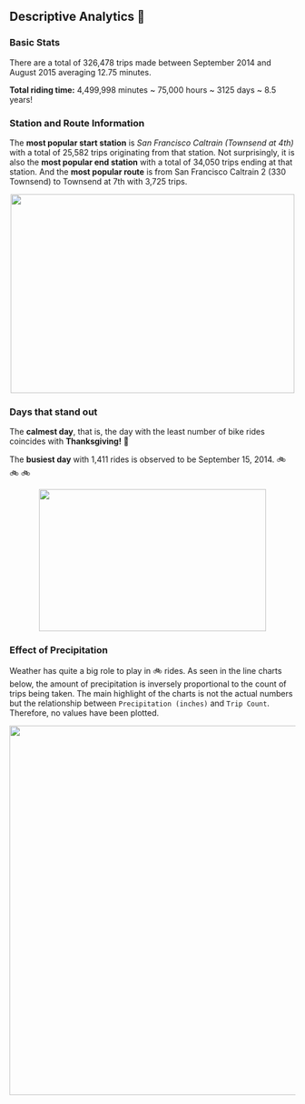 ## Descriptive Analytics :abcd:

### Basic Stats

There are a total of 326,478 trips made between September 2014 and August 2015 averaging 12.75 minutes. 

**Total riding time:**
4,499,998 minutes ~ 75,000 hours ~ 3125 days ~ 8.5 years!

### Station and Route Information

The **most popular start station** is _San Francisco Caltrain (Townsend at 4th)_ with a total of 25,582 trips originating from that station. Not surprisingly, it is also the **most popular end station** with a total of 34,050 trips ending at that station. And the **most popular route** is from San Francisco Caltrain 2 (330 Townsend) to Townsend at 7th with 3,725 trips. 

<p align="center">
<img src="https://i.imgur.com/2vlm9Xv.png" width="500" height="350">
</p>

### Days that stand out

The **calmest day**, that is, the day with the least number of bike rides coincides with **Thanksgiving!** :poultry_leg: 

The **busiest day** with 1,411 rides is observed to be September 15, 2014. :bike: :bike: :bike: 

<p align="center">
<img src="https://i.imgur.com/DwUvG2i.png" width="400" height="250">
</p>

### Effect of Precipitation

Weather has quite a big role to play in :bike: rides. As seen in the line charts below, the amount of precipitation is inversely proportional to the count of trips being taken. The main highlight of the charts is not the actual numbers but the relationship between `Precipitation (inches)` and `Trip Count`. Therefore, no values have been plotted.

<p align="center">
<img src="https://i.imgur.com/wMhmhKu.png" width="700" height="650">
</p>

